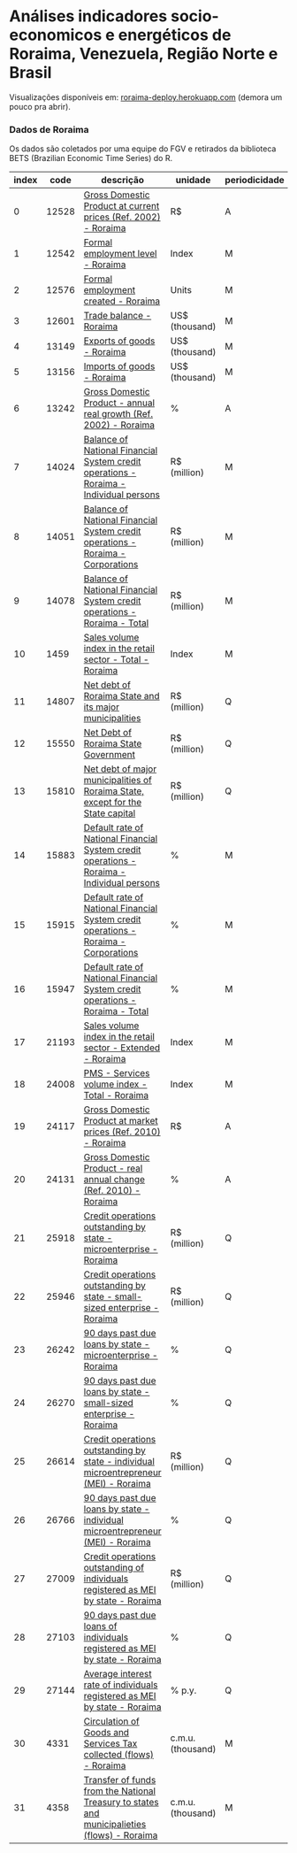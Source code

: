 # Análises indicadores socio-economicos e energéticos de Roraima, Venezuela, Região Norte e Brasil

Visualizações disponíveis em: [roraima-deploy.herokuapp.com](https://roraima-deploy.herokuapp.com) (demora um pouco pra abrir).


### Dados de Roraima

Os dados são coletados por uma equipe do FGV e retirados da biblioteca BETS (Brazilian Economic Time Series) do R. 


| index | code | descrição | unidade | periodicidade | início | final | fonte |
| --- | ---  | ---       | ---     |  ----         | ---    | ---   | ---   | 
| 0 | 12528 | [Gross Domestic Product at current prices (Ref. 2002) - Roraima](./graphs/12528.html) | R$ | A | 01/01/1985 | 2011 | IBGE | 
| 1 | 12542 | [Formal employment level - Roraima](./graphs/12542.html) | Index | M | 01/01/1996 | jan/2018 | MTE | 
| 2 | 12576 | [Formal employment created - Roraima](./graphs/12576.html) | Units | M | 01/01/1996 | jan/2018 | MTE | 
| 3 | 12601 | [Trade balance - Roraima](./graphs/12601.html) | US$ (thousand) | M | 01/01/1990 | feb/2018 | MDIC/Secex | 
| 4 | 13149 | [Exports of goods - Roraima](./graphs/13149.html) | US$ (thousand) | M | 01/01/1990 | feb/2018 | MDIC/Secex | 
| 5 | 13156 | [Imports of goods - Roraima](./graphs/13156.html) | US$ (thousand) | M | 01/01/1990 | feb/2018 | MDIC/Secex | 
| 6 | 13242 | [Gross Domestic Product - annual real growth (Ref. 2002) - Roraima](./graphs/13242.html) | % | A | 01/01/1986 | 2007 | IBGE | 
| 7 | 14024 | [Balance of National Financial System credit operations - Roraima - Individual persons](./graphs/14024.html) | R$ (million) | M | 01/01/2004 | mar/2018 | BCB | 
| 8 | 14051 | [Balance of National Financial System credit operations - Roraima - Corporations](./graphs/14051.html) | R$ (million) | M | 01/01/2004 | mar/2018 | BCB | 
| 9 | 14078 | [Balance of National Financial System credit operations - Roraima - Total](./graphs/14078.html) | R$ (million) | M | 01/01/2004 | mar/2018 | BCB | 
| 10 | 1459 | [Sales volume index in the retail sector - Total - Roraima](./graphs/1459.html) | Index | M | 31/01/2000 | jan/2018 | IBGE | 
| 11 | 14807 | [Net debt of Roraima State and its major municipalities](./graphs/14807.html) | R$ (million) | Q | 01/12/2007 | 4º Quar. 2017 | BCB | 
| 12 | 15550 | [Net Debt of  Roraima State Government](./graphs/15550.html) | R$ (million) | Q | 01/12/2007 | 4º Quar. 2017 | BCB | 
| 13 | 15810 | [Net debt of major municipalities of Roraima State, except for the State capital](./graphs/15810.html) | R$ (million) | Q | 01/12/2007 | 4º Quar. 2017 | BCB | 
| 14 | 15883 | [Default rate of National Financial System credit operations - Roraima - Individual persons](./graphs/15883.html) | % | M | 01/01/2004 | mar/2018 | BCB | 
| 15 | 15915 | [Default rate of National Financial System credit operations - Roraima - Corporations](./graphs/15915.html) | % | M | 01/01/2004 | mar/2018 | BCB | 
| 16 | 15947 | [Default rate of National Financial System credit operations - Roraima - Total](./graphs/15947.html) | % | M | 01/01/2004 | mar/2018 | BCB | 
| 17 | 21193 | [Sales volume index in the retail sector - Extended - Roraima](./graphs/21193.html) | Index | M | 01/01/2004 | jan/2018 | IBGE | 
| 18 | 24008 | [PMS - Services volume index - Total - Roraima](./graphs/24008.html) | Index | M | 01/01/2012 | jan/2018 | IBGE | 
| 19 | 24117 | [Gross Domestic Product at market prices (Ref. 2010) - Roraima](./graphs/24117.html) | R$ | A | 01/01/2002 | 2015 | IBGE | 
| 20 | 24131 | [Gross Domestic Product - real annual change (Ref. 2010) - Roraima](./graphs/24131.html) | % | A | 01/01/2002 | 2015 | IBGE | 
| 21 | 25918 | [Credit operations outstanding by state - microenterprise - Roraima](./graphs/25918.html) | R$ (million) | Q | 31/03/2012 | 4º Quar. 2017 | SCR | 
| 22 | 25946 | [Credit operations outstanding by state - small-sized enterprise - Roraima](./graphs/25946.html) | R$ (million) | Q | 31/03/2012 | 4º Quar. 2017 | SCR | 
| 23 | 26242 | [90 days past due loans by state - microenterprise - Roraima](./graphs/26242.html) | % | Q | 31/03/2012 | 4º Quar. 2017 | SCR | 
| 24 | 26270 | [90 days past due loans by state - small-sized enterprise - Roraima](./graphs/26270.html) | % | Q | 31/03/2012 | 4º Quar. 2017 | SCR | 
| 25 | 26614 | [Credit operations outstanding by state - individual microentrepreneur (MEI) - Roraima](./graphs/26614.html) | R$ (million) | Q | 31/03/2016 | 4º Quar. 2017 | BCB-Depef | 
| 26 | 26766 | [90 days past due loans by state - individual microentrepreneur (MEI) - Roraima](./graphs/26766.html) | % | Q | 31/03/2016 | 4º Quar. 2017 | BCB-Depef | 
| 27 | 27009 | [Credit operations outstanding of individuals registered as MEI by state - Roraima](./graphs/27009.html) | R$ (million) | Q | 31/03/2016 | 4º Quar. 2017 | BCB-Depef | 
| 28 | 27103 | [90 days past due loans of individuals registered as MEI by state - Roraima](./graphs/27103.html) | % | Q | 31/03/2016 | 4º Quar. 2017 | BCB-Depef | 
| 29 | 27144 | [Average interest rate of individuals registered as MEI by state - Roraima](./graphs/27144.html) | % p.y. | Q | 31/03/2016 | 4º Quar. 2017 | BCB-Depef | 
| 30 | 4331 | [Circulation of Goods and Services Tax collected (flows) - Roraima](./graphs/4331.html) | c.m.u. (thousand) | M | 31/01/1992 | feb/2018 | MF-Cotepe | 
| 31 | 4358 | [Transfer of funds from the National Treasury to states and municipalieties (flows) - Roraima](./graphs/4358.html) | c.m.u. (thousand) | M | 31/01/1991 | mar/2018 | MF-STN | 

